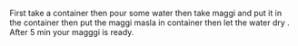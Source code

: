 First take a container then pour some water then take maggi and put it in the container then put the maggi  masla in container then let the water dry . After 5 min your magggi is ready.   